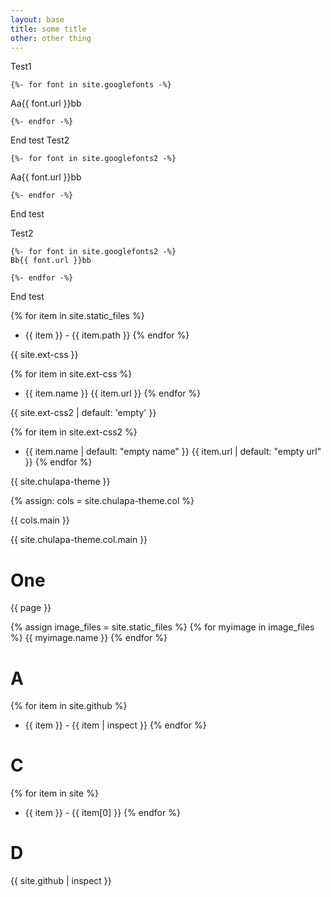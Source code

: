 ```yaml
---
layout: base
title: some title
other: other thing 
---
```


Test1

    {%- for font in site.googlefonts -%}
   Aa{{ font.url }}bb

    {%- endfor -%}

End test
Test2

    {%- for font in site.googlefonts2 -%}
   Aa{{ font.url }}bb

    {%- endfor -%}

End test


Test2

    {%- for font in site.googlefonts2 -%}
    Bb{{ font.url }}bb

    {%- endfor -%}

End test


{% for item in site.static_files %}
-  {{ item }} - {{ item.path }}
{% endfor %}


{{ site.ext-css }}

{% for item in site.ext-css %}
- {{ item.name }} {{ item.url }}
{% endfor %}

{{ site.ext-css2 | default: 'empty' }}

{% for item in site.ext-css2 %}
- {{ item.name | default: "empty name" }} {{ item.url | default: "empty url" }}
{% endfor %}

{{ site.chulapa-theme }}

{% assign: cols = site.chulapa-theme.col %}

{{ cols.main  }}

{{ site.chulapa-theme.col.main }}
# One
{{ page }}

{% assign image_files = site.static_files %}
{% for myimage in image_files %}
  {{ myimage.name }}
{% endfor %}

# A
{% for item in site.github %}
-  {{ item }} - {{ item | inspect }}
{% endfor %}

# C
{% for item in site %}
-  {{ item }} - {{ item[0] }}
{% endfor %}

# D

{{ site.github | inspect }}
